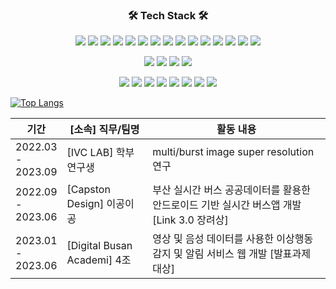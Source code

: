 
<h3 align="center"><b>🛠 Tech Stack 🛠</b></h3>
<p align="center">
<img src="https://img.shields.io/badge/Anaconda-44A833?style=flat-square&logo=Anaconda&logoColor=white"/>
<img src="https://img.shields.io/badge/Android-3DDC84?style=flat-square&logo=android&logoColor=white"/>
<img src="https://img.shields.io/badge/Android Studio-3DDC84?style=flat-square&logo=Android Studio&logoColor=white"/>
 <img src="https://img.shields.io/badge/Visual Studio-5C2D91?style=flat-square&logo=Visual Studio&logoColor=white"/>
<img src="https://img.shields.io/badge/Visual Studio Code-007ACC?style=flat-square&logo=Visual Studio Code&logoColor=white"/>
<img src="https://img.shields.io/badge/Bootstrapap-7952B3?style=flat-square&logo=bootstrap&logoColor=white"/>
<img src="https://img.shields.io/badge/CSS-1572B6?style=flat-square&logo=css3&logoColor=white"/>
 
<img src="https://img.shields.io/badge/C++-00599C?style=flat-square&logo=C%2B%2B&logoColor=white"/>
<img src="https://img.shields.io/badge/django-092E20?style=flat-square&logo=django&logoColor=white"/>
<img src="https://img.shields.io/badge/Firebase-FFCA28?style=flat-square&logo=firebase&logoColor=black"/>
<img src="https://img.shields.io/badge/Flask-000000?style=flat-square&logo=flask&logoColor=white"/>
<img src="https://img.shields.io/badge/Git-F05032?style=flat-square&logo=git&logoColor=white"/>
<img src="https://img.shields.io/badge/GitHub-181717?style=flat-square&logo=GitHub&logoColor=white"/>
<img src="https://img.shields.io/badge/Google Colab-F9AB00?style=flat-square&logo=Google Colab&logoColor=white"/>
<img src="https://img.shields.io/badge/HTML-E34F26?style=flat-square&logo=html5&logoColor=white"/> </p>
<p align="center">
<img src="https://img.shields.io/badge/java-007396?style=flat-square&logo=java&logoColor=white"/>
 <img src="https://img.shields.io/badge/Python-3776AB?style=flat-square&logo=Python&logoColor=white"/>
 <img src="https://img.shields.io/badge/JavaScript-F7DF1E?style=flat-square&logo=javascript&logoColor=black"/>
 <img src="https://img.shields.io/badge/C-A8B9CC?style=flat-square&logo=C&logoColor=white"/>
</p>

 <p align="center">
<img src="https://img.shields.io/badge/Linux-FCC624?style=flat-square&logo=linux&logoColor=black"/>
<img src="https://img.shields.io/badge/MySQL-4479A1?style=flat-square&logo=MySQL&logoColor=white"/>
<img src="https://img.shields.io/badge/ORACLE-F80000?style=flat-square&logo=oracle&logoColor=white"/>
<img src="https://img.shields.io/badge/PHP-777BB4?style=flat-square&logo=php&logoColor=white"/>
<img src="https://img.shields.io/badge/PyCharm-000000?style=flat-square&logo=PyCharm&logoColor=white"/>

<img src="https://img.shields.io/badge/React-61DAFB?style=flat-square&logo=React&logoColor=black"/>
<img src="https://img.shields.io/badge/Tailwind CSS-06B6D4?style=flat-square&logo=Tailwind CSS&logoColor=white"/>
<img src="https://img.shields.io/badge/Ubuntu-E95420?style=flat-square&logo=Ubuntu&logoColor=white"/>

</p>

[![Top Langs](https://github-readme-stats.vercel.app/api/top-langs/?username=thstnwl&layout=compact)](https://github.com/thstnwl/github-readme-stats)

| 기간 | [소속] 직무/팀명 | 활동 내용 |
|------|---|---|
| 2022.03 <br>-<br> 2023.09 | [IVC LAB] 학부 연구생 | multi/burst image super resolution 연구 |
| 2022.09 <br>-<br> 2023.06 | [Capston Design] 이공이공 | 부산 실시간 버스 공공데이터를 활용한 안드로이드 기반 실시간 버스앱 개발 [Link 3.0 장려상] |
| 2023.01 <br>-<br> 2023.06 | [Digital Busan Academi] 4조 | 영상 및 음성 데이터를 사용한 이상행동 감지 및 알림 서비스 웹 개발 [발표과제 대상] |
